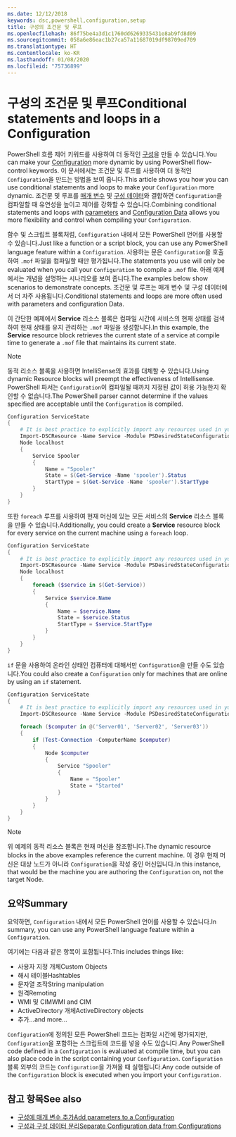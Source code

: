 ```yaml
---
ms.date: 12/12/2018
keywords: dsc,powershell,configuration,setup
title: 구성의 조건문 및 루프
ms.openlocfilehash: 86f75be4a3d1c1760dd6269335431e8ab9fd8d09
ms.sourcegitcommit: 058a6e86eac1b27ca57a11687019df98709ed709
ms.translationtype: HT
ms.contentlocale: ko-KR
ms.lasthandoff: 01/08/2020
ms.locfileid: "75736899"
---
```

# <a name="conditional-statements-and-loops-in-a-configuration"></a><span data-ttu-id="89f55-103">구성의 조건문 및 루프</span><span class="sxs-lookup"><span data-stu-id="89f55-103">Conditional statements and loops in a Configuration</span></span>

<span data-ttu-id="89f55-104">PowerShell 흐름 제어 키워드를 사용하여 더 동적인 [구성](configurations.md)을 만들 수 있습니다.</span><span class="sxs-lookup"><span data-stu-id="89f55-104">You can make your [Configuration](configurations.md) more dynamic by using PowerShell flow-control keywords.</span></span> <span data-ttu-id="89f55-105">이 문서에서는 조건문 및 루프를 사용하여 더 동적인 `Configuration`을 만드는 방법을 보여 줍니다.</span><span class="sxs-lookup"><span data-stu-id="89f55-105">This article shows you how you can use conditional statements and loops to make your `Configuration` more dynamic.</span></span> <span data-ttu-id="89f55-106">조건문 및 루프를 [매개 변수](add-parameters-to-a-configuration.md) 및 [구성 데이터](configData.md)와 결합하면 `Configuration`을 컴파일할 때 유연성을 높이고 제어를 강화할 수 있습니다.</span><span class="sxs-lookup"><span data-stu-id="89f55-106">Combining conditional statements and loops with [parameters](add-parameters-to-a-configuration.md) and [Configuration Data](configData.md) allows you more flexibility and control when compiling your `Configuration`.</span></span>

<span data-ttu-id="89f55-107">함수 및 스크립트 블록처럼, `Configuration` 내에서 모든 PowerShell 언어를 사용할 수 있습니다.</span><span class="sxs-lookup"><span data-stu-id="89f55-107">Just like a function or a script block, you can use any PowerShell language feature within a `Configuration`.</span></span>
<span data-ttu-id="89f55-108">사용하는 문은 `Configuration`을 호출하여 `.mof` 파일을 컴파일할 때만 평가됩니다.</span><span class="sxs-lookup"><span data-stu-id="89f55-108">The statements you use will only be evaluated when you call your `Configuration` to compile a `.mof` file.</span></span> <span data-ttu-id="89f55-109">아래 예제에서는 개념을 설명하는 시나리오를 보여 줍니다.</span><span class="sxs-lookup"><span data-stu-id="89f55-109">The examples below show scenarios to demonstrate concepts.</span></span> <span data-ttu-id="89f55-110">조건문 및 루프는 매개 변수 및 구성 데이터에서 더 자주 사용됩니다.</span><span class="sxs-lookup"><span data-stu-id="89f55-110">Conditional statements and loops are more often used with parameters and configuration Data.</span></span>

<span data-ttu-id="89f55-111">이 간단한 예제에서 **Service** 리소스 블록은 컴파일 시간에 서비스의 현재 상태를 검색하여 현재 상태를 유지 관리하는 `.mof` 파일을 생성합니다.</span><span class="sxs-lookup"><span data-stu-id="89f55-111">In this  example, the **Service** resource block retrieves the current state of a service at compile time to generate a `.mof` file that maintains its current state.</span></span>

> [!NOTE]
> <span data-ttu-id="89f55-112">동적 리소스 블록을 사용하면 IntelliSense의 효과를 대체할 수 있습니다.</span><span class="sxs-lookup"><span data-stu-id="89f55-112">Using dynamic Resource blocks will preempt the effectiveness of Intellisense.</span></span> <span data-ttu-id="89f55-113">PowerShell 파서는 `Configuration`이 컴파일될 때까지 지정된 값이 허용 가능한지 확인할 수 없습니다.</span><span class="sxs-lookup"><span data-stu-id="89f55-113">The PowerShell parser cannot determine if the values specified are acceptable until the `Configuration` is compiled.</span></span>

```powershell
Configuration ServiceState
{
    # It is best practice to explicitly import any resources used in your Configurations.
    Import-DSCResource -Name Service -Module PSDesiredStateConfiguration
    Node localhost
    {
        Service Spooler
        {
            Name = "Spooler"
            State = $(Get-Service -Name 'spooler').Status
            StartType = $(Get-Service -Name 'spooler').StartType
        }
    }
}
```

<span data-ttu-id="89f55-114">또한 `foreach` 루프를 사용하여 현재 머신에 있는 모든 서비스의 **Service** 리소스 블록을 만들 수 있습니다.</span><span class="sxs-lookup"><span data-stu-id="89f55-114">Additionally, you could create a **Service** resource block for every service on the current machine using a `foreach` loop.</span></span>

```powershell
Configuration ServiceState
{
    # It is best practice to explicitly import any resources used in your Configurations.
    Import-DSCResource -Name Service -Module PSDesiredStateConfiguration
    Node localhost
    {
        foreach ($service in $(Get-Service))
        {
            Service $service.Name
            {
                Name = $service.Name
                State = $service.Status
                StartType = $service.StartType
            }
        }
    }
}
```

<span data-ttu-id="89f55-115">`if` 문을 사용하여 온라인 상태인 컴퓨터에 대해서만 `Configuration`을 만들 수도 있습니다.</span><span class="sxs-lookup"><span data-stu-id="89f55-115">You could also create a `Configuration` only for machines that are online by using an `if` statement.</span></span>

```powershell
Configuration ServiceState
{
    # It is best practice to explicitly import any resources used in your Configurations.
    Import-DSCResource -Name Service -Module PSDesiredStateConfiguration

    foreach ($computer in @('Server01', 'Server02', 'Server03'))
    {
        if (Test-Connection -ComputerName $computer)
        {
            Node $computer
            {
                Service "Spooler"
                {
                    Name = "Spooler"
                    State = "Started"
                }
            }
        }
    }
}
```

> [!NOTE]
> <span data-ttu-id="89f55-116">위 예제의 동적 리소스 블록은 현재 머신을 참조합니다.</span><span class="sxs-lookup"><span data-stu-id="89f55-116">The dynamic resource blocks in the above examples reference the current machine.</span></span> <span data-ttu-id="89f55-117">이 경우 현재 머신은 대상 노드가 아니라 `Configuration`을 작성 중인 머신입니다.</span><span class="sxs-lookup"><span data-stu-id="89f55-117">In this instance, that would be the machine you are authoring the `Configuration` on, not the target Node.</span></span>

<!---
Mention Get-DSCConfigurationFromSystem
-->

## <a name="summary"></a><span data-ttu-id="89f55-118">요약</span><span class="sxs-lookup"><span data-stu-id="89f55-118">Summary</span></span>

<span data-ttu-id="89f55-119">요약하면, `Configuration` 내에서 모든 PowerShell 언어를 사용할 수 있습니다.</span><span class="sxs-lookup"><span data-stu-id="89f55-119">In summary, you can use any PowerShell language feature within a `Configuration`.</span></span>

<span data-ttu-id="89f55-120">여기에는 다음과 같은 항목이 포함됩니다.</span><span class="sxs-lookup"><span data-stu-id="89f55-120">This includes things like:</span></span>

- <span data-ttu-id="89f55-121">사용자 지정 개체</span><span class="sxs-lookup"><span data-stu-id="89f55-121">Custom Objects</span></span>
- <span data-ttu-id="89f55-122">해시 테이블</span><span class="sxs-lookup"><span data-stu-id="89f55-122">Hashtables</span></span>
- <span data-ttu-id="89f55-123">문자열 조작</span><span class="sxs-lookup"><span data-stu-id="89f55-123">String manipulation</span></span>
- <span data-ttu-id="89f55-124">원격</span><span class="sxs-lookup"><span data-stu-id="89f55-124">Remoting</span></span>
- <span data-ttu-id="89f55-125">WMI 및 CIM</span><span class="sxs-lookup"><span data-stu-id="89f55-125">WMI and CIM</span></span>
- <span data-ttu-id="89f55-126">ActiveDirectory 개체</span><span class="sxs-lookup"><span data-stu-id="89f55-126">ActiveDirectory objects</span></span>
- <span data-ttu-id="89f55-127">추가...</span><span class="sxs-lookup"><span data-stu-id="89f55-127">and more...</span></span>

<span data-ttu-id="89f55-128">`Configuration`에 정의된 모든 PowerShell 코드는 컴파일 시간에 평가되지만, `Configuration`을 포함하는 스크립트에 코드를 넣을 수도 있습니다.</span><span class="sxs-lookup"><span data-stu-id="89f55-128">Any PowerShell code defined in a `Configuration` is evaluated at compile time, but you can also place code in the script containing your `Configuration`.</span></span> <span data-ttu-id="89f55-129">`Configuration` 블록 외부의 코드는 `Configuration`을 가져올 때 실행됩니다.</span><span class="sxs-lookup"><span data-stu-id="89f55-129">Any code outside of the `Configuration` block is executed when you import your `Configuration`.</span></span>

## <a name="see-also"></a><span data-ttu-id="89f55-130">참고 항목</span><span class="sxs-lookup"><span data-stu-id="89f55-130">See also</span></span>

- [<span data-ttu-id="89f55-131">구성에 매개 변수 추가</span><span class="sxs-lookup"><span data-stu-id="89f55-131">Add parameters to a Configuration</span></span>](add-parameters-to-a-configuration.md)
- [<span data-ttu-id="89f55-132">구성과 구성 데이터 분리</span><span class="sxs-lookup"><span data-stu-id="89f55-132">Separate Configuration data from Configurations</span></span>](configData.md)
